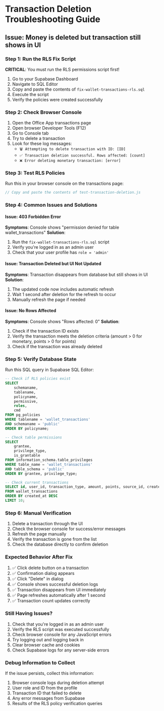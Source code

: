 # Transaction Deletion Troubleshooting Guide

## Issue: Money is deleted but transaction still shows in UI

### Step 1: Run the RLS Fix Script
**CRITICAL**: You must run the RLS permissions script first!

1. Go to your Supabase Dashboard
2. Navigate to SQL Editor
3. Copy and paste the contents of `fix-wallet-transactions-rls.sql`
4. Execute the script
5. Verify the policies were created successfully

### Step 2: Check Browser Console
1. Open the Office App transactions page
2. Open browser Developer Tools (F12)
3. Go to Console tab
4. Try to delete a transaction
5. Look for these log messages:
   - `🗑️ Attempting to delete transaction with ID: [ID]`
   - `✅ Transaction deletion successful. Rows affected: [count]`
   - `❌ Error deleting monetary transaction: [error]`

### Step 3: Test RLS Policies
Run this in your browser console on the transactions page:

```javascript
// Copy and paste the contents of test-transaction-deletion.js
```

### Step 4: Common Issues and Solutions

#### Issue: 403 Forbidden Error
**Symptoms**: Console shows "permission denied for table wallet_transactions"
**Solution**: 
1. Run the `fix-wallet-transactions-rls.sql` script
2. Verify you're logged in as an admin user
3. Check that your user profile has `role = 'admin'`

#### Issue: Transaction Deleted but UI Not Updated
**Symptoms**: Transaction disappears from database but still shows in UI
**Solution**: 
1. The updated code now includes automatic refresh
2. Wait 1 second after deletion for the refresh to occur
3. Manually refresh the page if needed

#### Issue: No Rows Affected
**Symptoms**: Console shows "Rows affected: 0"
**Solution**:
1. Check if the transaction ID exists
2. Verify the transaction meets the deletion criteria (amount > 0 for monetary, points > 0 for points)
3. Check if the transaction was already deleted

### Step 5: Verify Database State
Run this SQL query in Supabase SQL Editor:

```sql
-- Check if RLS policies exist
SELECT 
    schemaname,
    tablename,
    policyname,
    permissive,
    roles,
    cmd
FROM pg_policies 
WHERE tablename = 'wallet_transactions' 
AND schemaname = 'public'
ORDER BY policyname;

-- Check table permissions
SELECT 
    grantee,
    privilege_type,
    is_grantable
FROM information_schema.table_privileges 
WHERE table_name = 'wallet_transactions' 
AND table_schema = 'public'
ORDER BY grantee, privilege_type;

-- Check current transactions
SELECT id, user_id, transaction_type, amount, points, source_id, created_at
FROM wallet_transactions 
ORDER BY created_at DESC 
LIMIT 10;
```

### Step 6: Manual Verification
1. Delete a transaction through the UI
2. Check the browser console for success/error messages
3. Refresh the page manually
4. Verify the transaction is gone from the list
5. Check the database directly to confirm deletion

### Expected Behavior After Fix
1. ✅ Click delete button on a transaction
2. ✅ Confirmation dialog appears
3. ✅ Click "Delete" in dialog
4. ✅ Console shows successful deletion logs
5. ✅ Transaction disappears from UI immediately
6. ✅ Page refreshes automatically after 1 second
7. ✅ Transaction count updates correctly

### Still Having Issues?
1. Check that you're logged in as an admin user
2. Verify the RLS script was executed successfully
3. Check browser console for any JavaScript errors
4. Try logging out and logging back in
5. Clear browser cache and cookies
6. Check Supabase logs for any server-side errors

### Debug Information to Collect
If the issue persists, collect this information:
1. Browser console logs during deletion attempt
2. User role and ID from the profile
3. Transaction ID that failed to delete
4. Any error messages from Supabase
5. Results of the RLS policy verification queries
